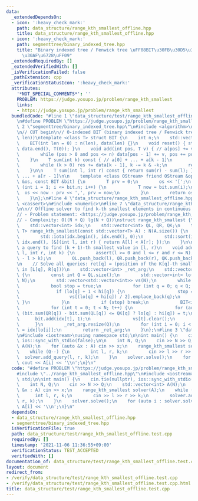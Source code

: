```yaml
---
data:
  _extendedDependsOn:
  - icon: ':heavy_check_mark:'
    path: data_structure/range_kth_smallest_offline.hpp
    title: data_structure/range_kth_smallest_offline.hpp
  - icon: ':heavy_check_mark:'
    path: segmenttree/binary_indexed_tree.hpp
    title: "Binary indexed tree / Fenwick tree \uFF08BIT\u30FB\u30D5\u30A7\u30CB\u30C3\
      \u30AF\u6728\uFF09"
  _extendedRequiredBy: []
  _extendedVerifiedWith: []
  _isVerificationFailed: false
  _pathExtension: cpp
  _verificationStatusIcon: ':heavy_check_mark:'
  attributes:
    '*NOT_SPECIAL_COMMENTS*': ''
    PROBLEM: https://judge.yosupo.jp/problem/range_kth_smallest
    links:
    - https://judge.yosupo.jp/problem/range_kth_smallest
  bundledCode: "#line 1 \"data_structure/test/range_kth_smallest_offline.test.cpp\"\
    \n#define PROBLEM \"https://judge.yosupo.jp/problem/range_kth_smallest\"\n#line\
    \ 2 \"segmenttree/binary_indexed_tree.hpp\"\n#include <algorithm>\n#include <vector>\n\
    \n// CUT begin\n// 0-indexed BIT (binary indexed tree / Fenwick tree) (i : [0,\
    \ len))\ntemplate <class T> struct BIT {\n    int n;\n    std::vector<T> data;\n\
    \    BIT(int len = 0) : n(len), data(len) {}\n    void reset() { std::fill(data.begin(),\
    \ data.end(), T(0)); }\n    void add(int pos, T v) { // a[pos] += v\n        pos++;\n\
    \        while (pos > 0 and pos <= n) data[pos - 1] += v, pos += pos & -pos;\n\
    \    }\n    T sum(int k) const { // a[0] + ... + a[k - 1]\n        T res = 0;\n\
    \        while (k > 0) res += data[k - 1], k -= k & -k;\n        return res;\n\
    \    }\n\n    T sum(int l, int r) const { return sum(r) - sum(l); } // a[l] +\
    \ ... + a[r - 1]\n\n    template <class OStream> friend OStream &operator<<(OStream\
    \ &os, const BIT &bit) {\n        T prv = 0;\n        os << '[';\n        for\
    \ (int i = 1; i <= bit.n; i++) {\n            T now = bit.sum(i);\n          \
    \  os << now - prv << ',', prv = now;\n        }\n        return os << ']';\n\
    \    }\n};\n#line 4 \"data_structure/range_kth_smallest_offline.hpp\"\n#include\
    \ <cassert>\n#include <numeric>\n#line 7 \"data_structure/range_kth_smallest_offline.hpp\"\
    \n\n// Offline solver to find k-th smallest elements in continuous subsequences\n\
    // - Problem statement: <https://judge.yosupo.jp/problem/range_kth_smallest>\n\
    // - Complexity: O((N + Q) lg(N + Q))\nstruct range_kth_smallest {\n    int N;\n\
    \    std::vector<int> idx;\n    std::vector<int> QL, QR, QK;\n    template <typename\
    \ T> range_kth_smallest(const std::vector<T> A) : N(A.size()) {\n        idx.resize(N);\n\
    \        std::iota(idx.begin(), idx.end(), 0);\n        std::sort(idx.begin(),\
    \ idx.end(), [&](int l, int r) { return A[l] < A[r]; });\n    }\n\n    // Add\
    \ a query to find (k + 1)-th smallest value in [l, r)\n    void add_query(int\
    \ l, int r, int k) {\n        assert(l >= 0 and l <= r and r <= N);\n        assert(r\
    \ - l > k);\n        QL.push_back(l), QR.push_back(r), QK.push_back(k);\n    }\n\
    \n    // Solve all queries: ret[q] = (position of the K[q]-th smallest element\
    \ in [L[q], R[q]))\n    std::vector<int> _ret_arg;\n    std::vector<int> solve()\
    \ {\n        const int Q = QL.size();\n        std::vector<int> lo(Q, 0), hi(Q,\
    \ N);\n        std::vector<std::vector<int>> vs(N);\n        while (true) {\n\
    \            bool stop = true;\n            for (int q = 0; q < Q; q++) {\n  \
    \              if (lo[q] + 1 < hi[q]) {\n                    stop = false;\n \
    \                   vs[(lo[q] + hi[q]) / 2].emplace_back(q);\n               \
    \ }\n            }\n            if (stop) break;\n            BIT<int> bit(N);\n\
    \            for (int t = 0; t < N; t++) {\n                for (auto q : vs[t])\
    \ (bit.sum(QR[q]) - bit.sum(QL[q]) <= QK[q] ? lo[q] : hi[q]) = t;\n          \
    \      bit.add(idx[t], 1);\n                vs[t].clear();\n            }\n  \
    \      }\n        _ret_arg.resize(Q);\n        for (int i = 0; i < Q; i++) _ret_arg[i]\
    \ = idx[lo[i]];\n        return _ret_arg;\n    }\n};\n#line 3 \"data_structure/test/range_kth_smallest_offline.test.cpp\"\
    \n#include <iostream>\nusing namespace std;\n\nint main() {\n    cin.tie(nullptr),\
    \ ios::sync_with_stdio(false);\n\n    int N, Q;\n    cin >> N >> Q;\n    std::vector<int>\
    \ A(N);\n    for (auto &x : A) cin >> x;\n    range_kth_smallest solver(A);\n\
    \    while (Q--) {\n        int l, r, k;\n        cin >> l >> r >> k;\n      \
    \  solver.add_query(l, r, k);\n    }\n    solver.solve();\n    for (auto i : solver.solve())\
    \ cout << A[i] << '\\n';\n}\n"
  code: "#define PROBLEM \"https://judge.yosupo.jp/problem/range_kth_smallest\"\n\
    #include \"../range_kth_smallest_offline.hpp\"\n#include <iostream>\nusing namespace\
    \ std;\n\nint main() {\n    cin.tie(nullptr), ios::sync_with_stdio(false);\n\n\
    \    int N, Q;\n    cin >> N >> Q;\n    std::vector<int> A(N);\n    for (auto\
    \ &x : A) cin >> x;\n    range_kth_smallest solver(A);\n    while (Q--) {\n  \
    \      int l, r, k;\n        cin >> l >> r >> k;\n        solver.add_query(l,\
    \ r, k);\n    }\n    solver.solve();\n    for (auto i : solver.solve()) cout <<\
    \ A[i] << '\\n';\n}\n"
  dependsOn:
  - data_structure/range_kth_smallest_offline.hpp
  - segmenttree/binary_indexed_tree.hpp
  isVerificationFile: true
  path: data_structure/test/range_kth_smallest_offline.test.cpp
  requiredBy: []
  timestamp: '2021-11-06 11:36:55+09:00'
  verificationStatus: TEST_ACCEPTED
  verifiedWith: []
documentation_of: data_structure/test/range_kth_smallest_offline.test.cpp
layout: document
redirect_from:
- /verify/data_structure/test/range_kth_smallest_offline.test.cpp
- /verify/data_structure/test/range_kth_smallest_offline.test.cpp.html
title: data_structure/test/range_kth_smallest_offline.test.cpp
---
```

